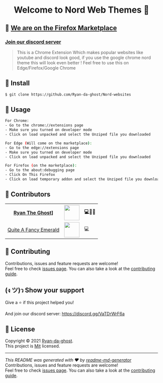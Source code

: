 <h1 align="center">Welcome to Nord Web Themes 👋</h1>
<h2>🥳 <a href="https://addons.mozilla.org/en-US/firefox/addon/nord-web-theme/" target="_blank">We are on the Firefox Marketplace</a></h2>
<h3><a href="https://discord.gg/VaTDrWrF6a" target="_blank">Join our discord server</a></h3>

> This is a Chrome Extension Which makes popular websites like youtube and discord look good, if you use the google chrome nord theme this will look even better ! Feel free to use this on Edge/Firefox/Google Chrome

## 🏇 Install

```sh
$ git clone https://github.com/Ryan-da-ghost/Nord-websites
```

## 🐍 Usage

```sh
For Chrome:
- Go to the chrome://extensions page
- Make sure you turned on developer mode
- Click on load unpacked and select the Unziped file you downloaded

For Edge (Will come on the marketplace):
- Go to the edge://extensions page
- Make sure you turned on developer mode
- Click on load unpacked and select the Unziped file you downloaded

For Firefox (on the marketplace):
- Go to the about:debugging page
- Click On This Firefox
- Click on load temporary addon and select the Unziped file you downloaded
```

## 👥 Contributors

<table>
  <tr>
    <th align="center"> <a href="https://github.com/Ryan-da-ghost/">Ryan The Ghost]</a> </th>
    <th><img src="https://avatars.githubusercontent.com/u/78041469?v=4" with="50" height="50"></th>
    <th>💻🤔📆</th>
  </tr>
  <tr>
    <td align="center"> <a href="https://github.com/quiteAFancyEmerald">Quite A Fancy Emerald</a> </td>
    <td><img src="https://avatars.githubusercontent.com/u/46467239?v=4" with="50" height="50"></td>
    <td>💻</td>
  </tr>
</table>

## 🤝 Contributing

Contributions, issues and feature requests are welcome!<br />Feel free to check [issues page](Issues). You can also take a look at the [contributing guide](https://github.com/Ryan-da-ghost/Nord-Web-Themes/blob/main/CONTRIBUTING.md).

## (ง ツ)ว Show your support

Give a ⭐️ if this project helped you!

And join our discord server: https://discord.gg/VaTDrWrF6a

## 📝 License

Copyright © 2021 [Ryan-da-ghost](https://github.com/Ryan-da-ghost).<br />
This project is [Mit](LICENSE) licensed.

---

_This README was generated with ❤️ by [readme-md-generator](https://github.com/kefranabg/readme-md-generator)_
Contributions, issues and feature requests are welcome!<br />Feel free to check [issues page](Issues). You can also take a look at the [contributing guide](wiki).
